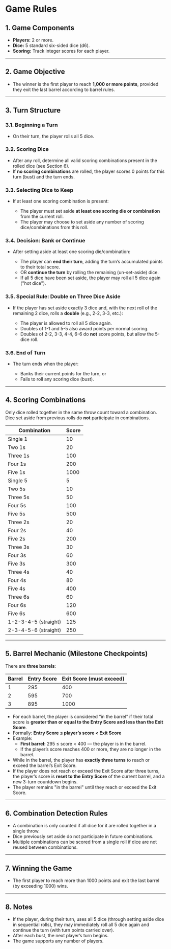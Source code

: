 # Game Rules

## 1. Game Components

* **Players:** 2 or more.
* **Dice:** 5 standard six-sided dice (d6).
* **Scoring:** Track integer scores for each player.

---

## 2. Game Objective

* The winner is the first player to reach **1,000 or more points**, provided they exit the last barrel according to barrel rules.

---

## 3. Turn Structure

### 3.1. Beginning a Turn

* On their turn, the player rolls all 5 dice.

### 3.2. Scoring Dice

* After any roll, determine all valid scoring combinations present in the rolled dice (see Section 6).
* If **no scoring combinations** are rolled, the player scores 0 points for this turn (bust) and the turn ends.

### 3.3. Selecting Dice to Keep

* If at least one scoring combination is present:

  * The player must set aside **at least one scoring die or combination** from the current roll.
  * The player may choose to set aside any number of scoring dice/combinations from this roll.

### 3.4. Decision: Bank or Continue

* After setting aside at least one scoring die/combination:

  * The player can **end their turn**, adding the turn’s accumulated points to their total score.
  * OR **continue the turn** by rolling the remaining (un-set-aside) dice.
  * If all 5 dice have been set aside, the player may roll all 5 dice again ("hot dice").

### 3.5. Special Rule: Double on Three Dice Aside

* If the player has set aside exactly 3 dice and, with the next roll of the remaining 2 dice, rolls a **double** (e.g., 2-2, 3-3, etc.):

  * The player is allowed to roll all 5 dice again.
  * Doubles of 1-1 and 5-5 also award points per normal scoring.
  * Doubles of 2-2, 3-3, 4-4, 6-6 do **not** score points, but allow the 5-dice roll.

### 3.6. End of Turn

* The turn ends when the player:

  * Banks their current points for the turn, or
  * Fails to roll any scoring dice (bust).

---

## 4. Scoring Combinations

Only dice rolled together in the same throw count toward a combination. Dice set aside from previous rolls do **not** participate in combinations.

| Combination          | Score |
| -------------------- | ----- |
| Single 1             | 10    |
| Two 1s               | 20    |
| Three 1s             | 100   |
| Four 1s              | 200   |
| Five 1s              | 1000  |
| Single 5             | 5     |
| Two 5s               | 10    |
| Three 5s             | 50    |
| Four 5s              | 100   |
| Five 5s              | 500   |
| Three 2s             | 20    |
| Four 2s              | 40    |
| Five 2s              | 200   |
| Three 3s             | 30    |
| Four 3s              | 60    |
| Five 3s              | 300   |
| Three 4s             | 40    |
| Four 4s              | 80    |
| Five 4s              | 400   |
| Three 6s             | 60    |
| Four 6s              | 120   |
| Five 6s              | 600   |
| 1-2-3-4-5 (straight) | 125   |
| 2-3-4-5-6 (straight) | 250   |

---

## 5. Barrel Mechanic (Milestone Checkpoints)

There are **three barrels**:

| Barrel | Entry Score | Exit Score (must exceed) |
| ------ | ----------- | ------------------------ |
| 1      | 295         | 400                      |
| 2      | 595         | 700                      |
| 3      | 895         | 1000                     |

* For each barrel, the player is considered “in the barrel” if their total score is **greater than or equal to the Entry Score and less than the Exit Score**.
* Formally:
  **Entry Score ≤ player’s score < Exit Score**
* Example:
  * **First barrel:** 295 ≤ score < 400 — the player is in the barrel.
  * If the player’s score reaches 400 or more, they are no longer in the barrel.
* While in the barrel, the player has **exactly three turns** to reach or exceed the barrel’s Exit Score.
* If the player does not reach or exceed the Exit Score after three turns, the player’s score is **reset to the Entry Score** of the current barrel, and a new 3-turn countdown begins.
* The player remains "in the barrel" until they reach or exceed the Exit Score.

---

## 6. Combination Detection Rules

* A combination is only counted if all dice for it are rolled together in a single throw.
* Dice previously set aside do not participate in future combinations.
* Multiple combinations can be scored from a single roll if dice are not reused between combinations.

---

## 7. Winning the Game

* The first player to reach more than 1000 points and exit the last barrel (by exceeding 1000) wins.

---

## 8. Notes

* If the player, during their turn, uses all 5 dice (through setting aside dice in sequential rolls), they may immediately roll all 5 dice again and continue the turn (with turn points carried over).
* After each bust, the next player’s turn begins.
* The game supports any number of players.